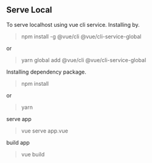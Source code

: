 ## Serve Local

To serve localhost using vue cli service.
Installing by.

> npm install -g @vue/cli @vue/cli-service-global

or

> yarn global add @vue/cli @vue/cli-service-global

Installing dependency package.
> npm install

or

> yarn

serve app
> vue serve app.vue

build app
> vue build


